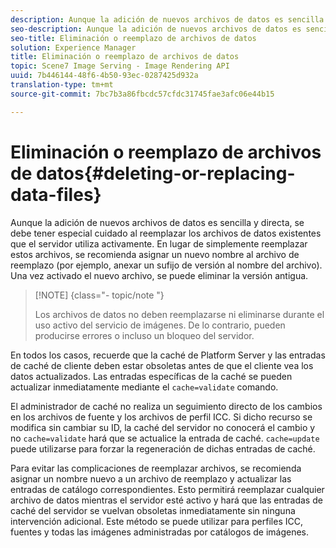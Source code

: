 ```yaml
---
description: Aunque la adición de nuevos archivos de datos es sencilla y directa, se debe tener especial cuidado al reemplazar los archivos de datos existentes que el servidor utiliza activamente. En lugar de simplemente reemplazar estos archivos, se recomienda asignar un nuevo nombre al archivo de reemplazo (por ejemplo, anexar un sufijo de versión al nombre del archivo). Una vez activado el nuevo archivo, se puede eliminar la versión antigua.
seo-description: Aunque la adición de nuevos archivos de datos es sencilla y directa, se debe tener especial cuidado al reemplazar los archivos de datos existentes que el servidor utiliza activamente. En lugar de simplemente reemplazar estos archivos, se recomienda asignar un nuevo nombre al archivo de reemplazo (por ejemplo, anexar un sufijo de versión al nombre del archivo). Una vez activado el nuevo archivo, se puede eliminar la versión antigua.
seo-title: Eliminación o reemplazo de archivos de datos
solution: Experience Manager
title: Eliminación o reemplazo de archivos de datos
topic: Scene7 Image Serving - Image Rendering API
uuid: 7b446144-48f6-4b50-93ec-0287425d932a
translation-type: tm+mt
source-git-commit: 7bc7b3a86fbcdc57cfdc31745fae3afc06e44b15

---
```



# Eliminación o reemplazo de archivos de datos{#deleting-or-replacing-data-files}

Aunque la adición de nuevos archivos de datos es sencilla y directa, se debe tener especial cuidado al reemplazar los archivos de datos existentes que el servidor utiliza activamente. En lugar de simplemente reemplazar estos archivos, se recomienda asignar un nuevo nombre al archivo de reemplazo (por ejemplo, anexar un sufijo de versión al nombre del archivo). Una vez activado el nuevo archivo, se puede eliminar la versión antigua.

>[!NOTE] {class=&quot;- topic/note &quot;}
>
>Los archivos de datos no deben reemplazarse ni eliminarse durante el uso activo del servicio de imágenes. De lo contrario, pueden producirse errores o incluso un bloqueo del servidor.

En todos los casos, recuerde que la caché de Platform Server y las entradas de caché de cliente deben estar obsoletas antes de que el cliente vea los datos actualizados. Las entradas específicas de la caché se pueden actualizar inmediatamente mediante el `cache=validate` comando.

El administrador de caché no realiza un seguimiento directo de los cambios en los archivos de fuente y los archivos de perfil ICC. Si dicho recurso se modifica sin cambiar su ID, la caché del servidor no conocerá el cambio y no `cache=validate` hará que se actualice la entrada de caché. `cache=update` puede utilizarse para forzar la regeneración de dichas entradas de caché.

Para evitar las complicaciones de reemplazar archivos, se recomienda asignar un nombre nuevo a un archivo de reemplazo y actualizar las entradas de catálogo correspondientes. Esto permitirá reemplazar cualquier archivo de datos mientras el servidor esté activo y hará que las entradas de caché del servidor se vuelvan obsoletas inmediatamente sin ninguna intervención adicional. Este método se puede utilizar para perfiles ICC, fuentes y todas las imágenes administradas por catálogos de imágenes.
